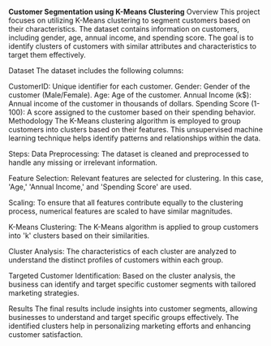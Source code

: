 **Customer Segmentation using K-Means Clustering**
Overview
This project focuses on utilizing K-Means clustering to segment customers based on their characteristics. The dataset contains information on customers, including gender, age, annual income, and spending score. The goal is to identify clusters of customers with similar attributes and characteristics to target them effectively.

Dataset
The dataset includes the following columns:

CustomerID: Unique identifier for each customer.
Gender: Gender of the customer (Male/Female).
Age: Age of the customer.
Annual Income (k$): Annual income of the customer in thousands of dollars.
Spending Score (1-100): A score assigned to the customer based on their spending behavior.
Methodology
The K-Means clustering algorithm is employed to group customers into clusters based on their features. This unsupervised machine learning technique helps identify patterns and relationships within the data.

Steps:
Data Preprocessing: The dataset is cleaned and preprocessed to handle any missing or irrelevant information.

Feature Selection: Relevant features are selected for clustering. In this case, 'Age,' 'Annual Income,' and 'Spending Score' are used.

Scaling: To ensure that all features contribute equally to the clustering process, numerical features are scaled to have similar magnitudes.

K-Means Clustering: The K-Means algorithm is applied to group customers into 'k' clusters based on their similarities.

Cluster Analysis: The characteristics of each cluster are analyzed to understand the distinct profiles of customers within each group.

Targeted Customer Identification: Based on the cluster analysis, the business can identify and target specific customer segments with tailored marketing strategies.

Results
The final results include insights into customer segments, allowing businesses to understand and target specific groups effectively. The identified clusters help in personalizing marketing efforts and enhancing customer satisfaction.

